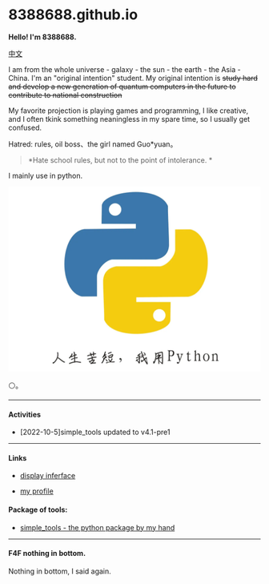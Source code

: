 # 8388688.github.io

**Hello! I'm 8388688.**

[中文](README.md)

I am from the whole universe - galaxy - the sun - the earth - the Asia - China. I'm an "original intention" student. My original intention is ~~study hard and develop a new generation of quantum computers in the future to contribute to national construction~~

My favorite projection is playing games and programming, I like creative, and I often tkink something neaningless in my spare time, so I usually get confused.

Hatred: rules, oil boss、the girl named Guo\*yuan。

> *Hate school rules, but not to the point of intolerance. *

I mainly use in python.

![](all_files/e311f59351e84febb9b58ba00ead21f6.png)

⚪。

-----
#### Activities

- \[2022-10-5\]simple_tools updated to v4.1-pre1

-----
#### Links

+ [display inferface](https://8388688.github.io/)

+ [my profile](https://github.com/8388688/)

#### Package of tools:

+ [simple_tools - the python package by my hand](https://github.com/8388688/simple_tools)

-----
#### F4F nothing in bottom.

Nothing in bottom, I said again.
